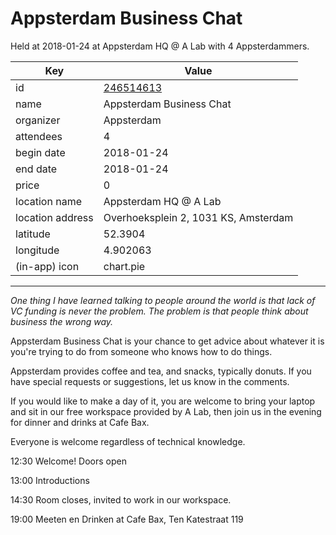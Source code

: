 # Appsterdam Business Chat
Held at 2018-01-24 at Appsterdam HQ @ A Lab with 4 Appsterdammers.
        
|Key|Value
|---|---|
|id|[246514613](https://www.meetup.com/appsterdam/events/246514613/)|
|name|Appsterdam Business Chat|
|organizer|Appsterdam|
|attendees|4|
|begin date|2018-01-24|
|end date|2018-01-24|
|price|0|
|location name|Appsterdam HQ @ A Lab|
|location address|Overhoeksplein 2, 1031 KS, Amsterdam|
|latitude|52.3904|
|longitude|4.902063|
|(in-app) icon|chart.pie|

---

*One thing I have learned talking to people around the world is that lack of VC funding is never the problem. The problem is that people think about business the wrong way.*

Appsterdam Business Chat is your chance to get advice about whatever it is you're trying to do from someone who knows how to do things.

Appsterdam provides coffee and tea, and snacks, typically donuts. If you have special requests or suggestions, let us know in the comments.

If you would like to make a day of it, you are welcome to bring your laptop and sit in our free workspace provided by A Lab, then join us in the evening for dinner and drinks at Cafe Bax.

Everyone is welcome regardless of technical knowledge.

12:30 Welcome! Doors open

13:00 Introductions

14:30 Room closes, invited to work in our workspace.

19:00 Meeten en Drinken at Cafe Bax, Ten Katestraat 119


